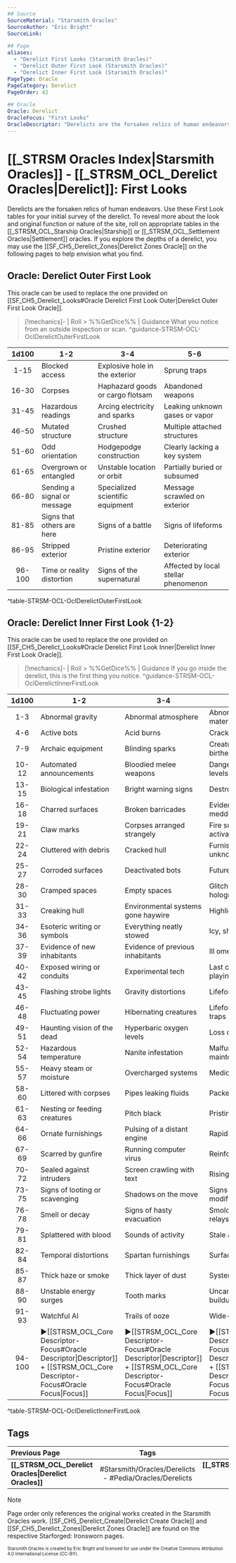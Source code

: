 ```yaml
---
## Source
SourceMaterial: "Starsmith Oracles"
SourceAuthor: "Eric Bright"
SourceLink: 

## Page
aliases:
  - "Derelict First Looks (Starsmith Oracles)"
  - "Derelict Outer First Look (Starsmith Oracles)"
  - "Derelict Inner First Look (Starsmith Oracles)"
PageType: Oracle
PageCategory: Derelict
PageOrder: 42

## Oracle
Oracle: Derelict
OracleFocus: "First Looks"
OracleDescriptor: "Derelicts are the forsaken relics of human endeavors. Use these First Look tables for your initial survey of the derelict."
---
```

# [[_STRSM Oracles Index|Starsmith Oracles]] - [[_STRSM_OCL_Derelict Oracles|Derelict]]: First Looks
Derelicts are the forsaken relics of human endeavors. Use these First Look tables for your initial survey of the derelict. To reveal more about the look and original function or nature of the site, roll on appropriate tables in the [[_STRSM_OCL_Starship Oracles|Starship]]  or [[_STRSM_OCL_Settlement Oracles|Settlement]] oracles. If you explore the depths of a derelict, you may use the [[SF_CH5_Derelict_Zones|Derelict Zones Oracle]] on the following pages to help envision what you find.

## Oracle: Derelict Outer First Look
This oracle can be used to replace the one provided on [[SF_CH5_Derelict_Looks#Oracle Derelict First Look Outer|Derelict Outer First Look Oracle]].

> [!mechanics]- | Roll > %%GetDice%% | Guidance
> What you notice from an outside inspection or scan. ^guidance-STRSM-OCL-OclDerelictOuterFirstLook

| 1d100 | 1-2 | 3-4 | 5-6 |
| :---: | --- | --- | --- |
| 1-15 | Blocked access | Explosive hole in the exterior | Sprung traps |
| 16-30 | Corpses | Haphazard goods or cargo flotsam | Abandoned weapons |
| 31-45 | Hazardous readings | Arcing electricity and sparks | Leaking unknown gases or vapor |
| 46-50 | Mutated structure | Crushed structure | Multiple attached structures |
| 51-60 | Odd orientation | Hodgepodge construction | Clearly lacking a key system |
| 61-65 | Overgrown or entangled | Unstable location or orbit | Partially buried or subsumed |
| 66-80 | Sending a signal or message | Specialized scientific equipment | Message scrawled on exterior |
| 81-85 | Signs that others are here | Signs of a battle | Signs of lifeforms |
| 86-95 | Stripped exterior | Pristine exterior | Deteriorating exterior |
| 96-100 | Time or reality distortion | Signs of the supernatural | Affected by local stellar phenomenon |
^table-STRSM-OCL-OclDerelictOuterFirstLook

## Oracle: Derelict Inner First Look {1-2}
This oracle can be used to replace the one provided on [[SF_CH5_Derelict_Looks#Oracle Derelict First Look Inner|Derelict Inner First Look Oracle]].

> [!mechanics]- | Roll > %%GetDice%% | Guidance
> If you go inside the derelict, this is the first thing you notice. ^guidance-STRSM-OCL-OclDerelictInnerFirstLook

| 1d100 | 1-2 | 3-4 | 5-6 |
| :---: | --- | --- | --- |
| 1-3 | Abnormal gravity | Abnormal atmosphere | Abnormal structure material |
| 4-6 | Active bots | Acid burns | Cracks venting gas |
| 7-9 | Archaic equipment | Blinding sparks | Creatures being birthed |
| 10-12 | Automated announcements | Bloodied melee weapons | Dangerous radiation levels |
| 13-15 | Biological infestation | Bright warning signs | Destroyed bots |
| 16-18 | Charred surfaces | Broken barricades | Evidence of faction meddling |
| 19-21 | Claw marks | Corpses arranged strangely | Fire suppression activated |
| 22-24 | Cluttered with debris | Cracked hull | Furnishings to fit unknown biology |
| 25-27 | Corroded surfaces | Deactivated bots | Future tech |
| 28-30 | Cramped spaces | Empty spaces | Glitching welcome hologram |
| 31-33 | Creaking hull | Environmental systems gone haywire | Highlighted pathways |
| 34-36 | Esoteric writing or symbols | Everything neatly stowed | Icy, shattered remains |
| 37-39 | Evidence of new inhabitants | Evidence of previous inhabitants | Ill omen |
| 40-42 | Exposed wiring or conduits | Experimental tech | Last captain's log playing on a loop |
| 43-45 | Flashing strobe lights | Gravity distortions | Lifeform spoor |
| 46-48 | Fluctuating power | Hibernating creatures | Lifeforms caught in traps |
| 49-51 | Haunting vision of the dead | Hyperbaric oxygen levels | Loss of atmosphere |
| 52-54 | Hazardous temperature | Nanite infestation | Malfunctioning maintenance bots |
| 55-57 | Heavy steam or moisture | Overcharged systems | Medical quarantine |
| 58-60 | Littered with corpses | Pipes leaking fluids | Packed cargo pods |
| 61-63 | Nesting or feeding creatures | Pitch black | Pristine surfaces |
| 64-66 | Ornate furnishings | Pulsing of a distant engine | Rapid pressure shifts |
| 67-69 | Scarred by gunfire | Running computer virus | Reinforced hull |
| 70-72 | Sealed against intruders | Screen crawling with text | Rising waters |
| 73-75 | Signs of looting or scavenging | Shadows on the move | Signs of hasty modifications |
| 76-78 | Smell or decay | Signs of hasty evacuation | Smoldering power relays |
| 79-81 | Splattered with blood | Sounds of activity | Stale atmosphere |
| 82-84 | Temporal distortions | Spartan furnishings | Surfaces iced over |
| 85-87 | Thick haze or smoke | Thick layer of dust | System malfunctions |
| 88-90 | Unstable energy surges | Tooth marks | Uncanny mineral buildup |
| 91-93 | Watchful AI | Trails of ooze | Wide-open spaces |
| 94-100 | ▶[[STRSM_OCL_Core Descriptor-Focus#Oracle Descriptor\|Descriptor]] + [[STRSM_OCL_Core Descriptor-Focus#Oracle Focus\|Focus]] | ▶[[STRSM_OCL_Core Descriptor-Focus#Oracle Descriptor\|Descriptor]] + [[STRSM_OCL_Core Descriptor-Focus#Oracle Focus\|Focus]] | ▶[[STRSM_OCL_Core Descriptor-Focus#Oracle Descriptor\|Descriptor]] + [[STRSM_OCL_Core Descriptor-Focus#Oracle Focus\|Focus]] |
^table-STRSM-OCL-OclDerelictInnerFirstLook

## Tags
| Previous Page | Tags | Next Page | 
| :--- | :---: | ---: |
| **[[_STRSM_OCL_Derelict Oracles\|Derelict Oracles]]** | #Starsmith/Oracles/Derelicts - #Pedia/Oracles/Derelicts | **[[_STRSM_OCL_District Oracles\|District Oracles]]** |

> [!note]
> Page order only references the original works created in the Starsmith Oracles work. [[SF_CH5_Derelict_Create|Derelict Create Oracle]] and [[SF_CH5_Derelict_Zones|Derelict Zones Oracle]] are found on the respective Starforged: Ironsworn pages.

<font size=-2>Starsmith Oracles is created by Eric Bright and licensed for use under the Creative Commons Attribution 4.0 International License (CC-BY).</font>